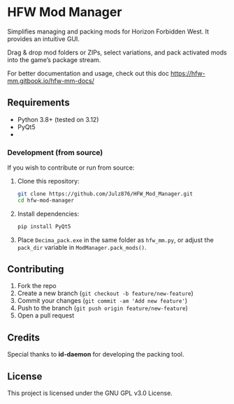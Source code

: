 # HFW Mod Manager
Simplifies managing and packing mods for Horizon Forbidden West. It provides an intuitive GUI.

Drag & drop mod folders or ZIPs, select variations, and pack activated mods into the game’s package stream.


For better documentation and usage, check out this doc
https://hfw-mm.gitbook.io/hfw-mm-docs/

## Requirements

- Python 3.8+ (tested on 3.12)
- PyQt5
- 

### Development (from source)

If you wish to contribute or run from source:

1. Clone this repository:

   ```bash
   git clone https://github.com/Julz876/HFW_Mod_Manager.git
   cd hfw-mod-manager
   ```

2. Install dependencies:

   ```bash
   pip install PyQt5
   ```

3. Place `Decima_pack.exe` in the same folder as `hfw_mm.py`, or adjust the `pack_dir` variable in `ModManager.pack_mods()`.


## Contributing

1. Fork the repo
2. Create a new branch (`git checkout -b feature/new-feature`)
3. Commit your changes (`git commit -am 'Add new feature'`)
4. Push to the branch (`git push origin feature/new-feature`)
5. Open a pull request


## Credits

Special thanks to **id-daemon** for developing the packing tool.


## License

This project is licensed under the GNU GPL v3.0 License.

